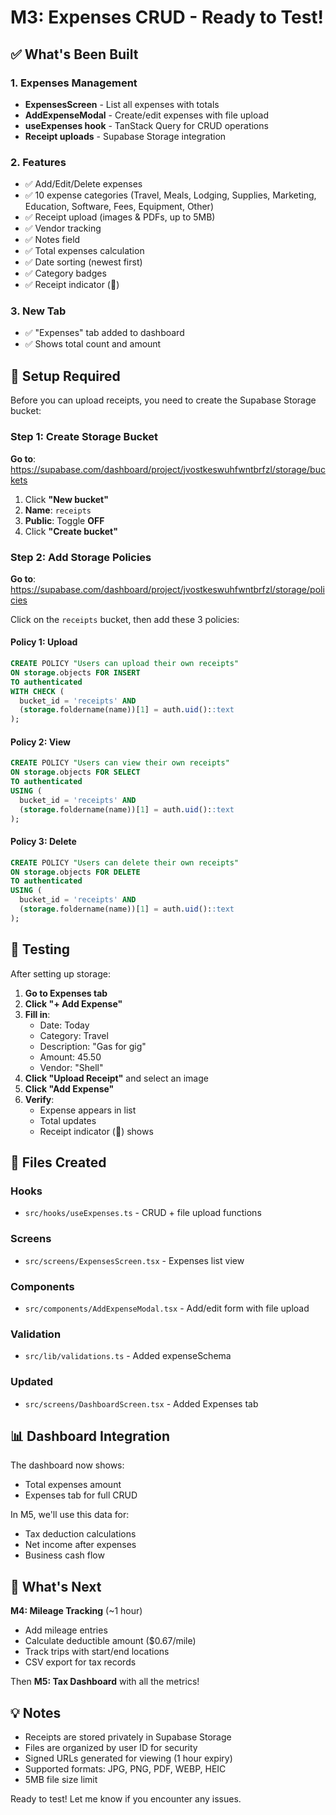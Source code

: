 # M3: Expenses CRUD - Ready to Test!

## ✅ What's Been Built

### 1. Expenses Management
- **ExpensesScreen** - List all expenses with totals
- **AddExpenseModal** - Create/edit expenses with file upload
- **useExpenses hook** - TanStack Query for CRUD operations
- **Receipt uploads** - Supabase Storage integration

### 2. Features
- ✅ Add/Edit/Delete expenses
- ✅ 10 expense categories (Travel, Meals, Lodging, Supplies, Marketing, Education, Software, Fees, Equipment, Other)
- ✅ Receipt upload (images & PDFs, up to 5MB)
- ✅ Vendor tracking
- ✅ Notes field
- ✅ Total expenses calculation
- ✅ Date sorting (newest first)
- ✅ Category badges
- ✅ Receipt indicator (📎)

### 3. New Tab
- ✅ "Expenses" tab added to dashboard
- ✅ Shows total count and amount

## 🔧 Setup Required

Before you can upload receipts, you need to create the Supabase Storage bucket:

### Step 1: Create Storage Bucket

**Go to**: https://supabase.com/dashboard/project/jvostkeswuhfwntbrfzl/storage/buckets

1. Click **"New bucket"**
2. **Name**: `receipts`
3. **Public**: Toggle **OFF**
4. Click **"Create bucket"**

### Step 2: Add Storage Policies

**Go to**: https://supabase.com/dashboard/project/jvostkeswuhfwntbrfzl/storage/policies

Click on the `receipts` bucket, then add these 3 policies:

#### Policy 1: Upload
```sql
CREATE POLICY "Users can upload their own receipts"
ON storage.objects FOR INSERT
TO authenticated
WITH CHECK (
  bucket_id = 'receipts' AND
  (storage.foldername(name))[1] = auth.uid()::text
);
```

#### Policy 2: View
```sql
CREATE POLICY "Users can view their own receipts"
ON storage.objects FOR SELECT
TO authenticated
USING (
  bucket_id = 'receipts' AND
  (storage.foldername(name))[1] = auth.uid()::text
);
```

#### Policy 3: Delete
```sql
CREATE POLICY "Users can delete their own receipts"
ON storage.objects FOR DELETE
TO authenticated
USING (
  bucket_id = 'receipts' AND
  (storage.foldername(name))[1] = auth.uid()::text
);
```

## 🧪 Testing

After setting up storage:

1. **Go to Expenses tab**
2. **Click "+ Add Expense"**
3. **Fill in**:
   - Date: Today
   - Category: Travel
   - Description: "Gas for gig"
   - Amount: 45.50
   - Vendor: "Shell"
4. **Click "Upload Receipt"** and select an image
5. **Click "Add Expense"**
6. **Verify**:
   - Expense appears in list
   - Total updates
   - Receipt indicator (📎) shows

## 📁 Files Created

### Hooks
- `src/hooks/useExpenses.ts` - CRUD + file upload functions

### Screens
- `src/screens/ExpensesScreen.tsx` - Expenses list view

### Components
- `src/components/AddExpenseModal.tsx` - Add/edit form with file upload

### Validation
- `src/lib/validations.ts` - Added expenseSchema

### Updated
- `src/screens/DashboardScreen.tsx` - Added Expenses tab

## 📊 Dashboard Integration

The dashboard now shows:
- Total expenses amount
- Expenses tab for full CRUD

In M5, we'll use this data for:
- Tax deduction calculations
- Net income after expenses
- Business cash flow

## 🎯 What's Next

**M4: Mileage Tracking** (~1 hour)
- Add mileage entries
- Calculate deductible amount ($0.67/mile)
- Track trips with start/end locations
- CSV export for tax records

Then **M5: Tax Dashboard** with all the metrics!

## 💡 Notes

- Receipts are stored privately in Supabase Storage
- Files are organized by user ID for security
- Signed URLs generated for viewing (1 hour expiry)
- Supported formats: JPG, PNG, PDF, WEBP, HEIC
- 5MB file size limit

Ready to test! Let me know if you encounter any issues.
